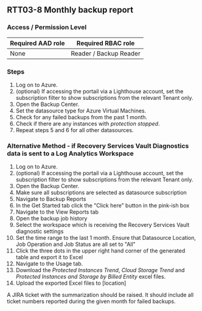 ## RTT03-8 Monthly backup report

### Access / Permission Level

| Required AAD role | Required RBAC role     |
|-------------------|------------------------|
| None              | Reader / Backup Reader |

### Steps

1. Log on to Azure.
2. (optional) If accessing the portail via a Lighthouse account, set the subscription filter to show subscriptions from the relevant Tenant only.
3. Open the Backup Center.
4. Set the datasource type for Azure Virtual Machines.
5. Check for any failed backups from the past 1 month.
6. Check if there are any instances with _protection stopped_.
7. Repeat steps 5 and 6 for all other datasources.

### Alternative Method - if Recovery Services Vault Diagnostics data is sent to a Log Analytics Workspace

1. Log on to Azure.
2. (optional) If accessing the portail via a Lighthouse account, set the subscription filter to show subscriptions from the relevant Tenant only.
3. Open the Backup Center.
4. Make sure all subscriptions are selected as datasource subscription
5. Navigate to Backup Reports
6. In the Get Started tab click the "Click here" button in the pink-ish box
7. Navigate to the View Reports tab
8. Open the backup job history
9. Select the workspace which is receiving the Recovery Services Vault diagnostic settings
10. Set the time range to the last 1 month. Ensure that Datasource Location, Job Operation and Job Status are all set to "All"
11. Click the three dots in the upper right hand corner of the generated table and export it to Excel
12. Navigate to the Usage tab. 
13. Download the _Protected Instances Trend_, _Cloud Storage Trend_ and _Protected Instances and Storage by Billed Entity_ excel files.
12. Upload the exported Excel files to [location]

A JIRA ticket with the summarization should be raised. It should include all ticket numbers reported during the given month for failed backups. 
